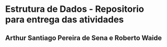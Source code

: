 # Estrutura de Dados - Repositorio para entrega das atividades
## Arthur Santiago Pereira de Sena e Roberto Waide

